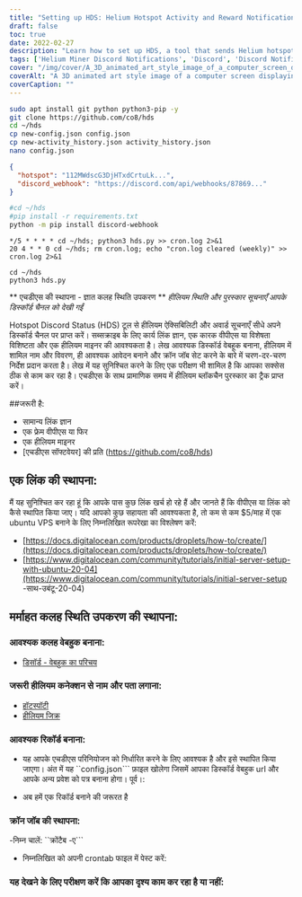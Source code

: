 ```yaml
---
title: "Setting up HDS: Helium Hotspot Activity and Reward Notifications on Discord"
draft: false
toc: true
date: 2022-02-27
description: "Learn how to set up HDS, a tool that sends Helium hotspot activity and reward notifications to your Discord channel, with this step-by-step guide."
tags: ['Helium Miner Discord Notifications', 'Discord', 'Discord Notifications', 'Helium Notifications', 'Helium Miner', 'HNT', 'Helium Blockchain', 'Virtual Private Server', 'Cron', 'Cron Jobs']
cover: "/img/cover/A_3D_animated_art_style_image_of_a_computer_screen_display.png"
coverAlt: "A 3D animated art style image of a computer screen displaying a Helium hotspot dashboard with notifications popping up on the screen. The image is surrounded by icons representing Linux, Ubuntu, VPS, VM, and Git. "
coverCaption: ""
---
```

```bash
sudo apt install git python python3-pip -y
git clone https://github.com/co8/hds
cd ~/hds
cp new-config.json config.json
cp new-activity_history.json activity_history.json
nano config.json
```
```json
{
  "hotspot": "112MWdscG3DjHTxdCrtuLk...",
  "discord_webhook": "https://discord.com/api/webhooks/87869..."
}
```
```bash
#cd ~/hds
#pip install -r requirements.txt
python -m pip install discord-webhook
```
```
*/5 * * * * cd ~/hds; python3 hds.py >> cron.log 2>&1
20 4 * * 0 cd ~/hds; rm cron.log; echo "cron.log cleared (weekly)" >> cron.log 2>&1
```
```
cd ~/hds
python3 hds.py
```
 ** एचडीएस की स्थापना - ज्ञात कलह स्थिति उपकरण ** *हीलियम स्थिति और पुरस्कार सूचनाएँ आपके डिस्कॉर्ड चैनल को देखी गईं*  Hotspot Discord Status (HDS) टूल से हीलियम ऐक्सिबिलिटी और अवार्ड सूचनाएँ सीधे अपने डिस्कॉर्ड चैनल पर प्राप्त करें। सब्सक्राइब के लिए कार्य लिंक ज्ञान, एक कारक वीपीएस या विशेषता विशिष्टता और एक हीलियम माइनर की आवश्यकता है। लेख आवश्यक डिस्कॉर्ड वेबहूक बनाना, हीलियम में शामिल नाम और विवरण, ही आवश्यक आवेदन बनाने और क्रॉन जॉब सेट करने के बारे में चरण-दर-चरण निर्देश प्रदान करता है। लेख में यह सुनिश्चित करने के लिए एक परीक्षण भी शामिल है कि आपका सक्सेस ठीक से काम कर रहा है। एचडीएस के साथ प्रामाणिक समय में हीलियम ब्लॉकचैन पुरस्कार का ट्रैक प्राप्त करें।  ##जरूरी है: - सामान्य लिंक ज्ञान - एक फ्रेम वीपीएस या फिर - एक हीलियम माइनर - [एचडीएस सॉफ्टवेयर] की प्रति (https://github.com/co8/hds)  ## एक लिंक की स्थापना: मैं यह सुनिश्चित कर रहा हूं कि आपके पास कुछ लिंक खर्च हो रहे हैं और जानते हैं कि वीपीएस या लिंक को कैसे स्थापित किया जाए। यदि आपको कुछ सहायता की आवश्यकता है, तो कम से कम $5/माह में एक ubuntu VPS बनाने के लिए निम्नलिखित रूपरेखा का विश्लेषण करें:  - [https://docs.digitalocean.com/products/droplets/how-to/create/](https://docs.digitalocean.com/products/droplets/how-to/create/)  - [https://www.digitalocean.com/community/tutorials/initial-server-setup-with-ubuntu-20-04](https://www.digitalocean.com/community/tutorials/initial-server-setup -साथ-उबंटू-20-04)  ## मर्माहत कलह स्थिति उपकरण की स्थापना: ### आवश्यक कलह वेबहुक बनाना:  - [डिसॉर्ड - वेबहुक का परिचय](https://support.discord.com/hc/en-us/articles/228383668-Intro-to-Webhooks)  ### जरूरी हीलियम कनेक्शन से नाम और पता लगाना:  - [हॉटस्पॉटी](https://app.hotspotty.net/workspace/hotspots)  - [हीलियम जिक्र](https://explorer.helium.com/)  ### आवश्यक रिकॉर्ड बनाना: - यह आपके एचडीएस परिनियोजन को निर्धारित करने के लिए आवश्यक है और इसे स्थापित किया जाएगा। अंत में यह ``config.json``` फ़ाइल खोलेगा जिसमें आपका डिस्कॉर्ड वेबहुक url और आपके अन्य प्रवेश को पत्र बनाना होगा। पूर्व।:  - अब हमें एक रिकॉर्ड बनाने की जरूरत है ### क्रॉन जॉब की स्थापना: -निम्न चालें: ``क्रोंटैब -ए``` - निम्नलिखित को अपनी crontab फाइल में पेस्ट करें:  ### यह देखने के लिए परीक्षण करें कि आपका दृश्य काम कर रहा है या नहीं: